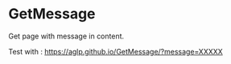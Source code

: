 # GetMessage
Get page with message in content.

Test with : https://aglp.github.io/GetMessage/?message=XXXXX
